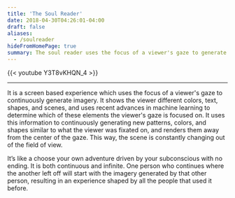 ```yaml
---
title: 'The Soul Reader'
date: 2018-04-30T04:26:01-04:00
draft: false
aliases:
  - /soulreader
hideFromHomePage: true
summary: The soul reader uses the focus of a viewer's gaze to generate imagery that's a reflection of their subconscious.
---
```


{{< youtube Y3T8vKHQN_4 >}}

---

It is a screen based experience which uses the focus of a viewer's gaze to continuously generate imagery. It shows the viewer different colors, text, shapes, and scenes, and uses recent advances in machine learning to determine which of these elements the viewer's gaze is focused on. It uses this information to continuously generating new patterns, colors, and shapes similar to what the viewer was fixated on, and renders them away from the center of the gaze. This way, the scene is constantly changing out of the field of view.

It’s like a choose your own adventure driven by your subconscious with no ending. It is both continuous and infinite. One person who continues where the another left off will start with the imagery generated by that other person, resulting in an experience shaped by all the people that used it before.
